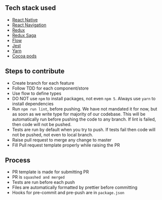 ## Tech stack used
- [React Native](https://facebook.github.io/react-native/)
- [React Navigation](http://reactnavigation.org)
- [Redux](http://redux.js.org)
- [Redux Saga](https://redux-saga.js.org)
- [Flow](http://flow.org/)
- [Jest](https://facebook.github.io/jest/)
- [Yarn](http://yarnpkg.com)
- [Cocoa pods](http://cocoadocs.org)

## Steps to contribute
- Create branch for each feature
- Follow TDD for each component/store
- Use flow to define types
- DO NOT use `npm` to install packages, not even `npm 5`. Always use `yarn` to install dependencies
- Run `npm run lint`, before pushing. We have not mandated it for now, but as soon as we write type for majority of our codebase. This will be automatically run before pushing the code to any branch. If lint is failed, then code will not be pushed.
- Tests are run by default when you try to push. If tests fail then code will not be pushed, not even to local branch.
- Raise pull request to merge any change to master
- Fill Pull request template properly while raising the PR

## Process
- PR template is made for submitting PR
- PR is `squashed and merged`
- Tests are run before each push
- Files are automatically formatted by prettier before committing
- Hooks for pre-commit and pre-push are in `package.json`
